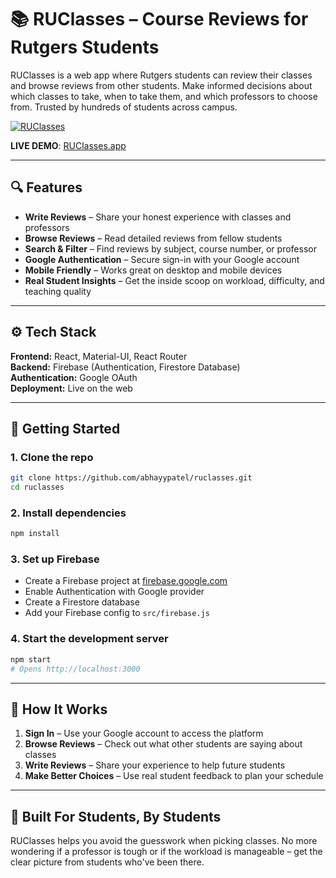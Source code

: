 # 📚 RUClasses – Course Reviews for Rutgers Students

RUClasses is a web app where Rutgers students can review their classes and browse reviews from other students. Make informed decisions about which classes to take, when to take them, and which professors to choose from. Trusted by hundreds of students across campus.

[![RUClasses](https://img.shields.io/badge/RUClasses-Course%20Reviews-CC0033?style=for-the-badge)](https://github.com/abhayypatel/ruclasses)

**LIVE DEMO**: [RUClasses.app](https://www.ruclasses.app)

---

## 🔍 Features

- **Write Reviews** – Share your honest experience with classes and professors
- **Browse Reviews** – Read detailed reviews from fellow students  
- **Search & Filter** – Find reviews by subject, course number, or professor
- **Google Authentication** – Secure sign-in with your Google account
- **Mobile Friendly** – Works great on desktop and mobile devices
- **Real Student Insights** – Get the inside scoop on workload, difficulty, and teaching quality

---

## ⚙️ Tech Stack

**Frontend:** React, Material-UI, React Router <br>
**Backend:** Firebase (Authentication, Firestore Database) <br>
**Authentication:** Google OAuth <br>
**Deployment:** Live on the web

---

## 🚀 Getting Started

### 1. Clone the repo

```bash
git clone https://github.com/abhayypatel/ruclasses.git
cd ruclasses
```

### 2. Install dependencies

```bash
npm install
```

### 3. Set up Firebase

- Create a Firebase project at [firebase.google.com](https://firebase.google.com)
- Enable Authentication with Google provider
- Create a Firestore database
- Add your Firebase config to `src/firebase.js`

### 4. Start the development server

```bash
npm start
# Opens http://localhost:3000
```

---

## 📱 How It Works

1. **Sign In** – Use your Google account to access the platform
2. **Browse Reviews** – Check out what other students are saying about classes
3. **Write Reviews** – Share your experience to help future students
4. **Make Better Choices** – Use real student feedback to plan your schedule

---

## 🎯 Built For Students, By Students

RUClasses helps you avoid the guesswork when picking classes. No more wondering if a professor is tough or if the workload is manageable – get the clear picture from students who've been there.
